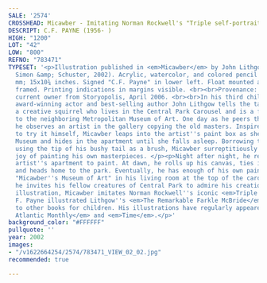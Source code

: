 ```yaml
---
SALE: '2574'
CROSSHEAD: Micawber - Imitating Norman Rockwell's "Triple self-portrait."
DESCRIPT: C.F. PAYNE (1956- )
HIGH: "1200"
LOT: "42"
LOW: "800"
REFNO: "783471"
TYPESET: '<p>Illustration published in <em>Micawber</em> by John Lithgow (New York:
  Simon &amp; Schuster, 2002). Acrylic, watercolor, and colored pencil on paper. 380x275
  mm; 15x10¾ inches. Signed "C.F. Payne" in lower left. Float mounted and archivally
  framed. Printing indications in margins visible. <br><br>Provenance: Acquired by
  current owner from Storyopolis, April 2006. <br><br>In his third children''s book,
  award-winning actor and best-selling author John Lithgow tells the tale of Micawber,
  a creative squirrel who lives in the Central Park Carousel and is a frequent visitor
  to the neighboring Metropolitan Museum of Art. One day as he peers through the window,
  he observes an artist in the gallery copying the old masters. Inspired and eager
  to try it himself, Micawber leaps into the artist''s paint box as she leaves the
  Museum and hides in the apartment until she falls asleep. Borrowing the paints and
  using the tip of his bushy tail as a brush, Micawber surreptitiously discovers the
  joy of painting his own masterpieces. </p><p>Night after night, he returns to the
  artist''s apartment to paint. At dawn, he rolls up his canvas, ties it with a shoelace,
  and heads home to the park. Eventually, he has enough of his own paintings to open
  "Micawber''s Museum of Art" in his living room at the top of the carousel, where
  he invites his fellow creatures of Central Park to admire his creations. In this
  illustration, Micawber imitates Norman Rockwell''s iconic <em>Triple self-portrait</em>.<br><br>C.
  F. Payne illustrated Lithgow''s <em>The Remarkable Farkle McBride</em> in addition
  to other books for children. His illustrations have regularly appeared in <em>The
  Atlantic Monthly</em> and <em>Time</em>.</p>'
background_color: "#FFFFFF"
pullquote: ''
year: 2002
images:
- "/v1622664254/2574/783471_VIEW_02_02.jpg"
recommended: true

---
```

